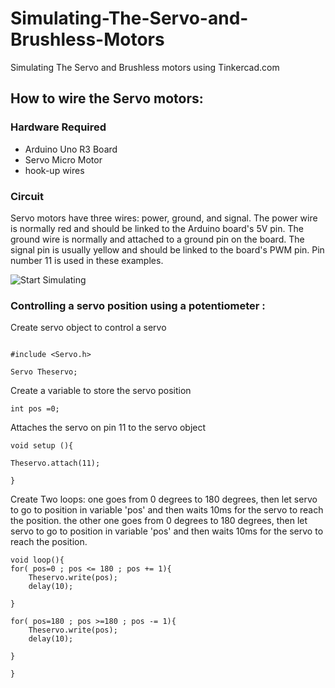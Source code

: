 # Simulating-The-Servo-and-Brushless-Motors
Simulating The Servo and Brushless motors using Tinkercad.com

## How to wire the Servo motors:
### Hardware Required
- Arduino Uno R3 Board
- Servo Micro Motor
- hook-up wires

### Circuit
Servo motors have three wires: power, ground, and signal. The power wire is normally red and should be linked to the Arduino board's 5V pin. The ground wire is normally and attached to a ground pin on the board. The signal pin is usually yellow and should be linked to the board's PWM pin. Pin number 11 is used in these examples.

![Start Simulating](https://user-images.githubusercontent.com/70070721/179664755-06d30a0d-86aa-4af4-8f27-1b2043307043.png)

### Controlling a servo position using a potentiometer :
Create servo object to control a servo
```

#include <Servo.h>

Servo Theservo;
```
Create a variable to store the servo position
```
int pos =0;
```
Attaches the servo on pin 11 to the servo object
```
void setup (){

Theservo.attach(11);

}
```
Create Two loops:
one goes from 0 degrees to 180 degrees, then let servo to go to position in variable 'pos' and then waits 10ms for the servo to reach the position.
the other one goes from 0 degrees to 180 degrees, then let servo to go to position in variable 'pos' and then waits 10ms for the servo to reach the position.
```
void loop(){
for( pos=0 ; pos <= 180 ; pos += 1){
    Theservo.write(pos);
    delay(10);

}
 
for( pos=180 ; pos >=180 ; pos -= 1){
    Theservo.write(pos);
    delay(10);
    
}

}
```


